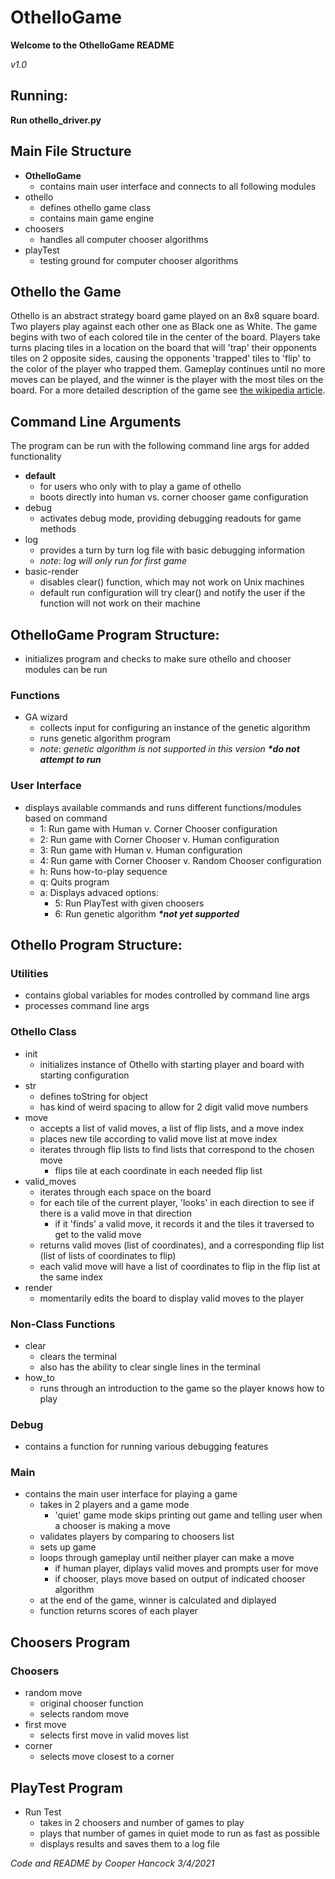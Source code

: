 # OthelloGame
 
**Welcome to the OthelloGame README**

*v1.0*

## Running:

**Run othello_driver.py**

## Main File Structure

* **OthelloGame**
    * contains main user interface and connects to all following modules
* othello
    * defines othello game class
    * contains main game engine
* choosers
    * handles all computer chooser algorithms
* playTest
    * testing ground for computer chooser algorithms

## Othello the Game

Othello is an abstract strategy board game played on an 8x8 square board. Two players play against each other one as Black one as White. The game begins with two of each colored tile in the center of the board. Players take turns placing tiles in a location on the board that will 'trap' their opponents tiles on 2 opposite sides, causing the opponents 'trapped' tiles to 'flip' to the color of the player who trapped them. Gameplay continues until no more moves can be played, and the winner is the player with the most tiles on the board. For a more detailed description of the game see [the wikipedia article](https://en.wikipedia.org/wiki/Reversi).

## Command Line Arguments

The program can be run with the following command line args for added functionality

* **default**
    * for users who only with to play a game of othello
    * boots directly into human vs. corner chooser game configuration
* debug
    * activates debug mode, providing debugging readouts for game methods
* log
    * provides a turn by turn log file with basic debugging information
    * _note_: _log will only run for first game_
* basic-render
    * disables clear() function, which may not work on Unix machines
    * default run configuration will try clear() and notify the user if the function will not work on their machine

## OthelloGame Program Structure:

* initializes program and checks to make sure othello and chooser modules can be run

### Functions

* GA wizard
    * collects input for configuring an instance of the genetic algorithm
    * runs genetic algorithm program
    * _note_: _genetic algorithm is not supported in this version_ **_*do not attempt to run_**

### User Interface

* displays available commands and runs different functions/modules based on command
    * 1: Run game with Human v. Corner Chooser configuration
    * 2: Run game with Corner Chooser v. Human configuration
    * 3: Run game with Human v. Human configuration
    * 4: Run game with Corner Chooser v. Random Chooser configuration
    * h: Runs how-to-play sequence
    * q: Quits program
    * a: Displays advaced options:
        * 5: Run PlayTest with given choosers
        * 6: Run genetic algorithm **_*not yet supported_**

## Othello Program Structure:

### Utilities
* contains global variables for modes controlled by command line args
* processes command line args

### Othello Class
* init 
    * initializes instance of Othello with starting player and board with starting configuration
* str 
    * defines toString for object
    * has kind of weird spacing to allow for 2 digit valid move numbers
* move
    * accepts a list of valid moves, a list of flip lists, and a move index
    * places new tile according to valid move list at move index
    * iterates through flip lists to find lists that correspond to the chosen move 
        * flips tile at each coordinate in each needed flip list
* valid_moves
    * iterates through each space on the board
    * for each tile of the current player, 'looks' in each direction to see if there is a valid move in that direction
        * if it 'finds' a valid move, it records it and the tiles it traversed to get to the valid move
    * returns valid moves (list of coordinates), and a corresponding flip list (list of lists of coordinates to flip)
    * each valid move will have a list of coordinates to flip in the flip list at the same index
* render
    * momentarily edits the board to display valid moves to the player
    
### Non-Class Functions
* clear
    * clears the terminal
    * also has the ability to clear single lines in the terminal
* how_to
    * runs through an introduction to the game so the player knows how to play

### Debug
* contains a function for running various debugging features

### Main

* contains the main user interface for playing a game
    * takes in 2 players and a game mode
        * 'quiet' game mode skips printing out game and telling user when a chooser is making a move
    * validates players by comparing to choosers list
    * sets up game
    * loops through gameplay until neither player can make a move
        * if human player, diplays valid moves and prompts user for move
        * if chooser, plays move based on output of indicated chooser algorithm
    * at the end of the game, winner is calculated and diplayed
    * function returns scores of each player

## Choosers Program

### Choosers

* random move
    * original chooser function
    * selects random move
* first move
    * selects first move in valid moves list
* corner
    * selects move closest to a corner

## PlayTest Program

* Run Test
    * takes in 2 choosers and number of games to play
    * plays that number of games in quiet mode to run as fast as possible
    * displays results and saves them to a log file

*Code and README by Cooper Hancock*
*3/4/2021*